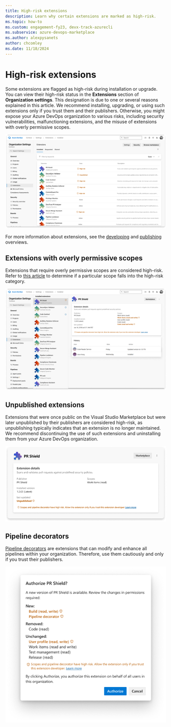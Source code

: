 ```yaml
---
title: High-risk extensions
description: Learn why certain extensions are marked as high-risk.
ms.topic: how-to
ms.custom: engagement-fy23, devx-track-azurecli
ms.subservice: azure-devops-marketplace
ms.author: alexpysanets
author: chcomley
ms.date: 11/18/2024
---
```


# High-risk extensions

Some extensions are flagged as high-risk during installation or upgrade. You can view their high-risk status in the **Extensions** section of **Organization settings**. This designation is due to one or several reasons explained in this article. We recommend installing, upgrading, or using such extensions only if you trust them and their publishers. Otherwise, you might expose your Azure DevOps organization to various risks, including security vulnerabilities, malfunctioning extensions, and the misuse of extensions with overly permissive scopes.

![Screenshot showing high-risk extensions in Organization settings.](media/high-risk-extensions/high-risk-extensions-in-org-settings.png)  
  
For more information about extensions, see the [developing](../extend/overview.md) and [publishing](../extend/publish/overview.md) overviews.

## Extensions with overly permissive scopes

Extensions that require overly permissive scopes are considered high-risk. Refer to [this article](../extend/develop/manifest.md) to determine if a particular scope falls into the high-risk category.

![Screenshot showing high-risk extension details.](media/high-risk-extensions/high-risk-extension-details.png)

## Unpublished extensions

Extensions that were once public on the Visual Studio Marketplace but were later unpublished by their publishers are considered high-risk, as unpublishing typically indicates that an extension is no longer maintained. We recommend discontinuing the use of such extensions and uninstalling them from your Azure DevOps organization.

![Screenshot showing high-risk extension details with unpubished status.](media/high-risk-extensions/high-risk-extension-details-unpublished.png)

## Pipeline decorators

[Pipeline decorators](../extend/develop/add-pipeline-decorator.md) are extensions that can modify and enhance all pipelines within your organization. Therefore, use them cautiously and only if you trust their publishers.

![Screenshot showing authorization screen for newly added scopes with pipeline decorator included.](media/high-risk-extensions/high-risk-extensions-pipeline-decorator.png)
